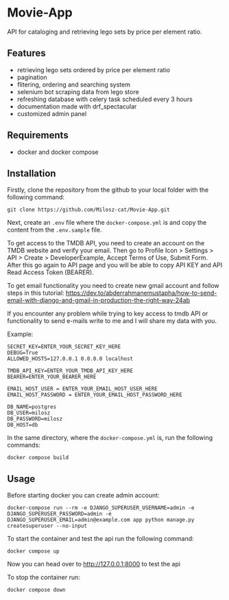 # Movie-App
API for cataloging and retrieving lego sets by price per element ratio.

## Features
* retrieving lego sets ordered by price per element ratio
* pagination
* flitering, ordering and searching system
* selenium bot scraping data from lego store
* refreshing database with celery task scheduled every 3 hours
* documentation made with drf_spectacular
* customized admin panel

## Requirements
* docker and docker compose

## Installation
Firstly, clone the repository from the github to your local folder with the following command:
```
git clone https://github.com/Milosz-cat/Movie-App.git
```

Next, create an `.env` file where the `docker-compose.yml` is and copy the content from the `.env.sample` file. 

To get access to the TMDB API, you need to create an account on the TMDB website and verify your email.
Then go to Profile Icon > Settings > API > Create > DeveloperExample, Accept Terms of Use, Submit Form. 
After this go again to API page and you will be able to copy API KEY and API Read Access Token (BEARER).

To get email functionality you need to create new gmail account and follow steps in this tutorial:
https://dev.to/abderrahmanemustapha/how-to-send-email-with-django-and-gmail-in-production-the-right-way-24ab

If you encounter any problem while trying to key access to tmdb API or functionality to send e-mails write to me and I will share my data with you.

Example:
```env
SECRET_KEY=ENTER_YOUR_SECRET_KEY_HERE
DEBUG=True
ALLOWED_HOSTS=127.0.0.1 0.0.0.0 localhost

TMDB_API_KEY=ENTER_YOUR_TMDB_API_KEY_HERE
BEARER=ENTER_YOUR_BEARER_HERE

EMAIL_HOST_USER = ENTER_YOUR_EMAIL_HOST_USER_HERE
EMAIL_HOST_PASSWORD = ENTER_YOUR_EMAIL_HOST_PASSWORD_HERE

DB_NAME=postgres
DB_USER=milosz
DB_PASSWORD=milosz
DB_HOST=db
```

In the same directory, where the `docker-compose.yml` is, run the following commands:
```
docker compose build
```
## Usage

Before starting docker you can create admin account:
```
docker-compose run --rm -e DJANGO_SUPERUSER_USERNAME=admin -e DJANGO_SUPERUSER_PASSWORD=admin -e DJANGO_SUPERUSER_EMAIL=admin@example.com app python manage.py createsuperuser --no-input
```

To start the container and test the api run the following command:
```
docker compose up
```

Now you can head over to http://127.0.0.1:8000 to test the api

To stop the container run:
```
docker compose down
```


